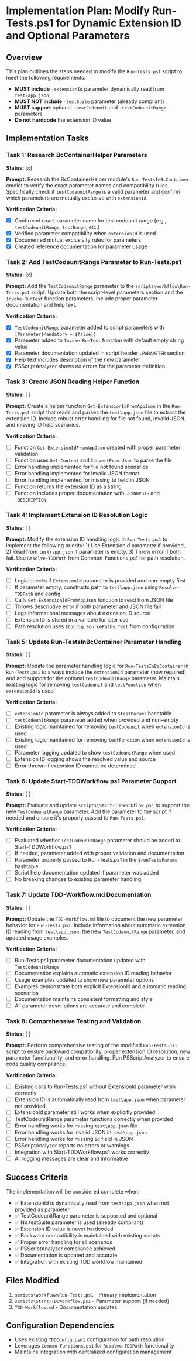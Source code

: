 # Implementation Plan: Modify Run-Tests.ps1 for Dynamic Extension ID and Optional Parameters

## Overview

This plan outlines the steps needed to modify the `Run-Tests.ps1` script to meet the following requirements:
- **MUST include** `-extensionId` parameter dynamically read from `test\app.json`
- **MUST NOT include** `-testSuite` parameter (already compliant)
- **MUST support** optional `-testCodeunit` and `-testCodeunitRange` parameters
- **Do not hardcode** the extension ID value

## Implementation Tasks

### Task 1: Research BcContainerHelper Parameters
**Status:** [x]

**Prompt:** Research the BcContainerHelper module's `Run-TestsInBcContainer` cmdlet to verify the exact parameter names and compatibility rules. Specifically check if `testCodeunitRange` is a valid parameter and confirm which parameters are mutually exclusive with `extensionId`.

**Verification Criteria:**
- [x] Confirmed exact parameter name for test codeunit range (e.g., `testCodeunitRange`, `testRange`, etc.)
- [x] Verified parameter compatibility when `extensionId` is used
- [x] Documented mutual exclusivity rules for parameters
- [x] Created reference documentation for parameter usage

### Task 2: Add TestCodeunitRange Parameter to Run-Tests.ps1
**Status:** [x]

**Prompt:** Add the `TestCodeunitRange` parameter to the `scripts\workflow\Run-Tests.ps1` script. Update both the script-level parameters section and the `Invoke-RunTest` function parameters. Include proper parameter documentation and help text.

**Verification Criteria:**
- [x] `TestCodeunitRange` parameter added to script parameters with `[Parameter(Mandatory = $false)]`
- [x] Parameter added to `Invoke-RunTest` function with default empty string value
- [x] Parameter documentation updated in script header `.PARAMETER` section
- [x] Help text includes description of the new parameter
- [x] PSScriptAnalyzer shows no errors for the parameter definition

### Task 3: Create JSON Reading Helper Function
**Status:** [ ]

**Prompt:** Create a helper function `Get-ExtensionIdFromAppJson` in the `Run-Tests.ps1` script that reads and parses the `test\app.json` file to extract the extension ID. Include robust error handling for file not found, invalid JSON, and missing ID field scenarios.

**Verification Criteria:**
- [ ] Function `Get-ExtensionIdFromAppJson` created with proper parameter validation
- [ ] Function uses `Get-Content` and `ConvertFrom-Json` to parse the file
- [ ] Error handling implemented for file not found scenarios
- [ ] Error handling implemented for invalid JSON format
- [ ] Error handling implemented for missing `id` field in JSON
- [ ] Function returns the extension ID as a string
- [ ] Function includes proper documentation with `.SYNOPSIS` and `.DESCRIPTION`

### Task 4: Implement Extension ID Resolution Logic
**Status:** [ ]

**Prompt:** Modify the extension ID handling logic in `Run-Tests.ps1` to implement the following priority: 1) Use ExtensionId parameter if provided, 2) Read from `test\app.json` if parameter is empty, 3) Throw error if both fail. Use `Resolve-TDDPath` from Common-Functions.ps1 for path resolution.

**Verification Criteria:**
- [ ] Logic checks if `ExtensionId` parameter is provided and non-empty first
- [ ] If parameter empty, constructs path to `test\app.json` using `Resolve-TDDPath` and config
- [ ] Calls `Get-ExtensionIdFromAppJson` function to read from JSON file
- [ ] Throws descriptive error if both parameter and JSON file fail
- [ ] Logs informational messages about extension ID source
- [ ] Extension ID is stored in a variable for later use
- [ ] Path resolution uses `$Config.SourcePaths.Test` from configuration

### Task 5: Update Run-TestsInBcContainer Parameter Handling
**Status:** [ ]

**Prompt:** Update the parameter handling logic for `Run-TestsInBcContainer` in `Run-Tests.ps1` to always include the `extensionId` parameter (now required) and add support for the optional `testCodeunitRange` parameter. Maintain existing logic for removing `testCodeunit` and `testFunction` when `extensionId` is used.

**Verification Criteria:**
- [ ] `extensionId` parameter is always added to `$testParams` hashtable
- [ ] `testCodeunitRange` parameter added when provided and non-empty
- [ ] Existing logic maintained for removing `testCodeunit` when `extensionId` is used
- [ ] Existing logic maintained for removing `testFunction` when `extensionId` is used
- [ ] Parameter logging updated to show `testCodeunitRange` when used
- [ ] Extension ID logging shows the resolved value and source
- [ ] Error thrown if extension ID cannot be determined

### Task 6: Update Start-TDDWorkflow.ps1 Parameter Support
**Status:** [ ]

**Prompt:** Evaluate and update `scripts\Start-TDDWorkflow.ps1` to support the new `TestCodeunitRange` parameter. Add the parameter to the script if needed and ensure it's properly passed to `Run-Tests.ps1`.

**Verification Criteria:**
- [ ] Evaluated whether `TestCodeunitRange` parameter should be added to Start-TDDWorkflow.ps1
- [ ] If needed, parameter added with proper validation and documentation
- [ ] Parameter properly passed to Run-Tests.ps1 in the `$runTestsParams` hashtable
- [ ] Script help documentation updated if parameter was added
- [ ] No breaking changes to existing parameter handling

### Task 7: Update TDD-Workflow.md Documentation
**Status:** [ ]

**Prompt:** Update the `TDD-Workflow.md` file to document the new parameter behavior for `Run-Tests.ps1`. Include information about automatic extension ID reading from `test\app.json`, the new `TestCodeunitRange` parameter, and updated usage examples.

**Verification Criteria:**
- [ ] Run-Tests.ps1 parameter documentation updated with `TestCodeunitRange`
- [ ] Documentation explains automatic extension ID reading behavior
- [ ] Usage examples updated to show new parameter options
- [ ] Examples demonstrate both explicit ExtensionId and automatic reading scenarios
- [ ] Documentation maintains consistent formatting and style
- [ ] All parameter descriptions are accurate and complete

### Task 8: Comprehensive Testing and Validation
**Status:** [ ]

**Prompt:** Perform comprehensive testing of the modified `Run-Tests.ps1` script to ensure backward compatibility, proper extension ID resolution, new parameter functionality, and error handling. Run PSScriptAnalyzer to ensure code quality compliance.

**Verification Criteria:**
- [ ] Existing calls to Run-Tests.ps1 without ExtensionId parameter work correctly
- [ ] Extension ID is automatically read from `test\app.json` when parameter not provided
- [ ] ExtensionId parameter still works when explicitly provided
- [ ] TestCodeunitRange parameter functions correctly when provided
- [ ] Error handling works for missing `test\app.json` file
- [ ] Error handling works for invalid JSON in `test\app.json`
- [ ] Error handling works for missing `id` field in JSON
- [ ] PSScriptAnalyzer reports no errors or warnings
- [ ] Integration with Start-TDDWorkflow.ps1 works correctly
- [ ] All logging messages are clear and informative

## Success Criteria

The implementation will be considered complete when:
- ✅ ExtensionId is dynamically read from `test\app.json` when not provided as parameter
- ✅ TestCodeunitRange parameter is supported and optional
- ✅ No testSuite parameter is used (already compliant)
- ✅ Extension ID value is never hardcoded
- ✅ Backward compatibility is maintained with existing scripts
- ✅ Proper error handling for all scenarios
- ✅ PSScriptAnalyzer compliance achieved
- ✅ Documentation is updated and accurate
- ✅ Integration with existing TDD workflow maintained

## Files Modified

1. `scripts\workflow\Run-Tests.ps1` - Primary implementation
2. `scripts\Start-TDDWorkflow.ps1` - Parameter support (if needed)
3. `TDD-Workflow.md` - Documentation updates

## Configuration Dependencies

- Uses existing `TDDConfig.psd1` configuration for path resolution
- Leverages `Common-Functions.ps1` for `Resolve-TDDPath` functionality
- Maintains integration with centralized configuration management
